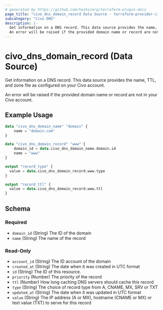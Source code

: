 ```yaml
---
# generated by https://github.com/hashicorp/terraform-plugin-docs
page_title: "civo_dns_domain_record Data Source - terraform-provider-civo"
subcategory: "Civo DNS"
description: |-
  Get information on a DNS record. This data source provides the name, TTL, and zone file as configured on your Civo account.
  An error will be raised if the provided domain name or record are not in your Civo account.
---
```


# civo_dns_domain_record (Data Source)

Get information on a DNS record. This data source provides the name, TTL, and zone file as configured on your Civo account.

An error will be raised if the provided domain name or record are not in your Civo account.

## Example Usage

```terraform
data "civo_dns_domain_name" "domain" {
    name = "domain.com"
}

data "civo_dns_domain_record" "www" {
    domain_id = data.civo_dns_domain_name.domain.id
    name = "www"
}

output "record_type" {
  value = data.civo_dns_domain_record.www.type
}

output "record_ttl" {
  value = data.civo_dns_domain_record.www.ttl
}
```

<!-- schema generated by tfplugindocs -->
## Schema

### Required

- `domain_id` (String) The ID of the domain
- `name` (String) The name of the record

### Read-Only

- `account_id` (String) The ID account of the domain
- `created_at` (String) The date when it was created in UTC format
- `id` (String) The ID of this resource.
- `priority` (Number) The priority of the record
- `ttl` (Number) How long caching DNS servers should cache this record
- `type` (String) The choice of record type from A, CNAME, MX, SRV or TXT
- `updated_at` (String) The date when it was updated in UTC format
- `value` (String) The IP address (A or MX), hostname (CNAME or MX) or text value (TXT) to serve for this record


